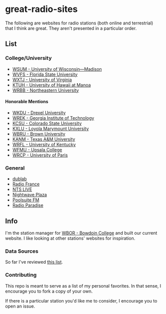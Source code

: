 # great-radio-sites

The following are websites for radio stations (both online and terrestrial) that I think are great. They aren't presented in a particular order.

## List

### College/University

* [WSUM - University of Wisconsin—Madison](https://wsum.org/)
* [WVFS - Florida State University](https://wvfs.fsu.edu/)
* [WXTJ - University of Virginia](https://www.wxtj.fm/)
* [KTUH - University of Hawaii at Manoa](https://ktuh.org/)
* [WRBB - Northeastern University](https://wrbbradio.org/)

#### Honorable Mentions

* [WKDU - Drexel University](https://wkdu.org/)
* [WREK - Georgia Institute of Technology](https://www.wrek.org/)
* [KCSU - Colorado State University](https://kcsufm.com/)
* [KXLU - Loyola Marymount University](https://kxlu.com/)
* [WBRU - Brown University](https://www.wbru.com/)
* [KANM - Texas A&M University](https://kanm.tamu.edu/)
* [WRFL - University of Kentucky](https://wrfl.fm/)
* [WFMU - Upsala College](https://wfmu.org/)
* [WRCP - University of Paris](https://www.radiocampusparis.org/)

### General

* [dublab](https://www.dublab.com/about)
* [Radio France](https://www.radiofrance.fr/)
* [NTS LIVE](https://www.nts.live/)
* [Nightwave Plaza](https://plaza.one/)
* [Poolsuite FM](https://poolsuite.net/)
* [Radio Paradise](https://radioparadise.com/home)

## Info

I'm the station manager for [WBOR - Bowdoin College](https://wbor.org/) and built our current website. I like looking at other stations' websites for inspiration.

### Data Sources

So far I've reviewed [this list](https://github.com/xehl/campus-fm/blob/e560046ecf665344a92d2260a9bdab5f20e5711f/src/stations.js).

### Contributing

This repo is meant to serve as a list of my personal favorites. In that sense, I encourage you to fork a copy of your own.

If there is a particular station you'd like me to consider, I encourage you to open an issue.
